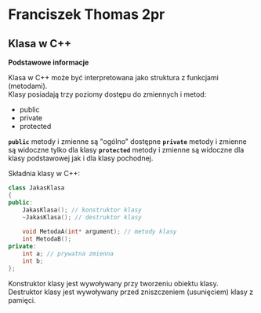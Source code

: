 # Franciszek Thomas 2pr

## **Klasa w C++**

**Podstawowe informacje**

Klasa w C++ może być interpretowana jako struktura z funkcjami (metodami).  
Klasy posiadają trzy poziomy dostępu do zmiennych i metod:

- public
- private
- protected

**`public`** metody i zmienne są "ogólno" dostępne
**`private`** metody i zmienne są widoczne tylko dla klasy
**`protected`** metody i zmienne są widoczne dla klasy podstawowej jak i dla klasy pochodnej.  

Składnia klasy w C++:

```cpp
class JakasKlasa
{
public:
    JakasKlasa(); // konstruktor klasy
    ~JakasKlasa(); // destruktor klasy
    
    void MetodaA(int* argument); // metody klasy
    int MetodaB();
private:
    int a; // prywatna zmienna
    int b;
};
```

Konstruktor klasy jest wywoływany przy tworzeniu obiektu klasy.  
Destruktor klasy jest wywoływany przed zniszczeniem (usunięciem) klasy z pamięci. 
